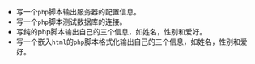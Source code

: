 * 写一个`php`脚本输出服务器的配置信息。
* 写一个`php`脚本测试数据库的连接。
* 写纯的php脚本输出自己的三个信息，如姓名，性别和爱好。
* 写一个嵌入`html`的`php`脚本格式化输出自己的三个信息，如姓名，性别和爱好。